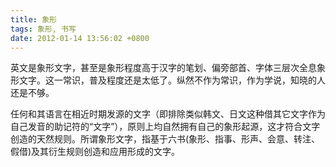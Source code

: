 ```yaml
---
title: 象形
tags: 象形, 书写
date: 2012-01-14 13:56:02 +0800
---
```



英文是象形文字，甚至是象形程度高于汉字的笔划、偏旁部首、字体三层次全息象形文字。这一常识，普及程度还是太低了。纵然不作为常识，作为学说，知晓的人还是不够。

任何和其语言在相近时期发源的文字（即排除类似韩文、日文这种借其它文字作为自己发音的助记符的“文字”），原则上均自然拥有自己的象形起源，这才符合文字创造的天然规则。所谓象形文字，指基于六书(象形、指事、形声、会意、转注、 假借)及其衍生规则创造和应用形成的文字。

